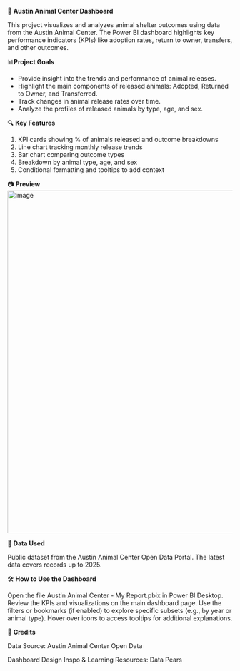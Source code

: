 🐾 **Austin Animal Center Dashboard**

This project visualizes and analyzes animal shelter outcomes using data from the Austin Animal Center. The Power BI dashboard highlights key performance indicators (KPIs) like adoption rates, return to owner, transfers, and other outcomes.


📊**Project Goals**

- Provide insight into the trends and performance of animal releases.
- Highlight the main components of released animals: Adopted, Returned to Owner, and Transferred.
- Track changes in animal release rates over time.
- Analyze the profiles of released animals by type, age, and sex.


🔍 **Key Features**

1. KPI cards showing % of animals released and outcome breakdowns
2. Line chart tracking monthly release trends
3. Bar chart comparing outcome types
4. Breakdown by animal type, age, and sex
5. Conditional formatting and tooltips to add context

📷 **Preview**
<img width="1374" height="768" alt="image" src="https://github.com/user-attachments/assets/a399129a-e14b-447c-a2b6-dff627bad5b4" />


🧠 **Data Used**

Public dataset from the Austin Animal Center Open Data Portal.
The latest data covers records up to 2025.

🛠️ **How to Use the Dashboard**

Open the file Austin Animal Center - My Report.pbix in Power BI Desktop.
Review the KPIs and visualizations on the main dashboard page.
Use the filters or bookmarks (if enabled) to explore specific subsets (e.g., by year or animal type).
Hover over icons to access tooltips for additional explanations.

🤝 **Credits**

Data Source: Austin Animal Center Open Data

Dashboard Design Inspo & Learning Resources: Data Pears

